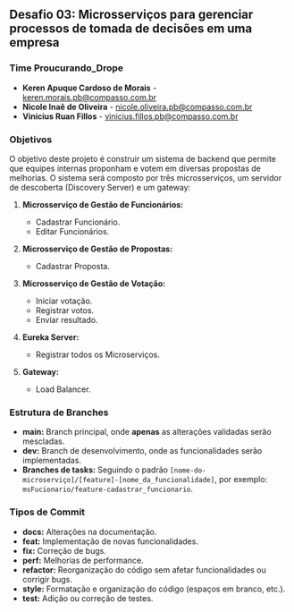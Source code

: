 ## Desafio 03: Microsserviços para gerenciar processos de tomada de decisões em uma empresa

### Time Proucurando_Drope

* **Keren Apuque Cardoso de Morais** - keren.morais.pb@compasso.com.br
* **Nicole Inaê de Oliveira** - nicole.oliveira.pb@compasso.com.br
* **Vinicius Ruan Fillos** - vinicius.fillos.pb@compasso.com.br

### Objetivos

O objetivo deste projeto é construir um sistema de backend que permite que equipes internas proponham e votem em diversas propostas de melhorias. O sistema será composto por três microsserviços, um servidor de descoberta (Discovery Server) e um gateway:

1. **Microsserviço de Gestão de Funcionários:**
   * Cadastrar Funcionário.
   * Editar Funcionários.

2. **Microsserviço de Gestão de Propostas:**
    * Cadastrar Proposta.

3. **Microsserviço de Gestão de Votação:**
   * Iniciar votação.
   * Registrar votos.
   * Enviar resultado.
  
4. **Eureka Server:**
   * Registrar todos os Microserviços.
  
5. **Gateway:**
   * Load Balancer.

### Estrutura de Branches

* **main:** Branch principal, onde **apenas** as alterações validadas serão mescladas.
* **dev:** Branch de desenvolvimento, onde as funcionalidades serão implementadas.
* **Branches de tasks:** Seguindo o padrão `[nome-do-microserviço]/[feature]-[nome_da_funcionalidade]`, por exemplo: `msFucionario/feature-cadastrar_funcionario`.

### Tipos de Commit

* **docs:** Alterações na documentação.
* **feat:** Implementação de novas funcionalidades.
* **fix:** Correção de bugs.
* **perf:** Melhorias de performance.
* **refactor:** Reorganização do código sem afetar funcionalidades ou corrigir bugs.
* **style:** Formatação e organização do código (espaços em branco, etc.).
* **test:** Adição ou correção de testes.
